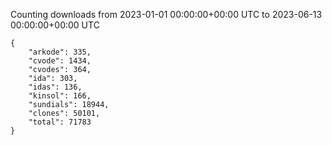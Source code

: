 
Counting downloads from 2023-01-01 00:00:00+00:00 UTC to 2023-06-13 00:00:00+00:00 UTC

```
{
    "arkode": 335,
    "cvode": 1434,
    "cvodes": 364,
    "ida": 303,
    "idas": 136,
    "kinsol": 166,
    "sundials": 18944,
    "clones": 50101,
    "total": 71783
}
```
